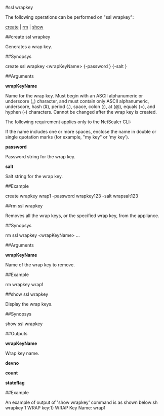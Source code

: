 #ssl wrapkey

The following operations can be performed on "ssl wrapkey":


[create](#create-ssl-wrapkey) | [rm](#rm-ssl-wrapkey) | [show](#show-ssl-wrapkey)

##create ssl wrapkey

Generates a wrap key.


##Synopsys

create ssl wrapkey &lt;wrapKeyName> {-password } {-salt }


##Arguments

<b>wrapKeyName</b>
Name for the wrap key. Must begin with an ASCII alphanumeric or underscore (_) character, and must contain only ASCII alphanumeric, underscore, hash (#), period (.), space, colon (:), at (@), equals (=), and hyphen (-) characters. Cannot be changed after the wrap key is created.
The following requirement applies only to the NetScaler CLI:
If the name includes one or more spaces, enclose the name in double or single quotation marks (for example, "my key" or 'my key').

<b>password</b>
Password string for the wrap key.

<b>salt</b>
Salt string for the wrap key.



##Example

create wrapkey wrap1 -password wrapkey123 -salt wrapsalt123

##rm ssl wrapkey

Removes all the wrap keys, or the specified wrap key, from the appliance.


##Synopsys

rm ssl wrapkey &lt;wrapKeyName> ...


##Arguments

<b>wrapKeyName</b>
Name of the wrap key to remove.



##Example

rm wrapkey wrap1

##show ssl wrapkey

Display the wrap keys.


##Synopsys

show ssl wrapkey


##Outputs

<b>wrapKeyName</b>
Wrap key name.

<b>devno</b>

<b>count</b>

<b>stateflag</b>



##Example

An example of output of 'show wrapkey' command is as shown below:sh wrapkey	1 WRAP key:1)	WRAP Key Name: wrap1

